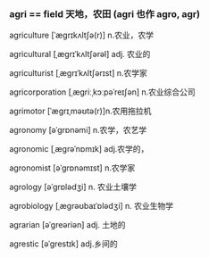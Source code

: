 ### agri == field 天地，农田 (agri 也作 agro, agr)

agriculture [ˈæɡrɪkʌltʃə(r)] n.农业，农学

agricultural [ˌæɡrɪˈkʌltʃərəl] adj. 农业的

agriculturist  [ˌæɡrɪˈkʌltʃərɪst] n.农学家

agricorporation  [ˌæɡriːˌkɔːpəˈreɪʃən] n.农业综合公司

agrimotor [ˈæɡrɪˌməʊtə(r)]n.农用拖拉机

agronomy [əˈɡrɒnəmi] n.农学，农艺学

agronomic [ˌæɡrəˈnɒmɪk] adj.农学的，

agronomist [əˈɡrɒnəmɪst] n.农学家

agrology [əˈɡrɒlədʒi] n. 农业土壤学

agrobiology [ˌæɡrəʊbaɪˈɒlədʒi] n. 农业生物学

agrarian [əˈɡreəriən] adj. 土地的

agrestic [əˈɡrestɪk] adj.乡间的



